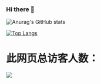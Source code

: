 ### Hi there 👋

<!--
**onedayday-wb/onedayday-wb** is a ✨ _special_ ✨ repository because its `README.md` (this file) appears on your GitHub profile.

Here are some ideas to get you started:

- 🔭 I’m currently working on ...
- 🌱 I’m currently learning ...
- 👯 I’m looking to collaborate on ...
- 🤔 I’m looking for help with ...
- 💬 Ask me about ...
- 📫 How to reach me: ...
- 😄 Pronouns: ...
- ⚡ Fun fact: ...
-->
![Anurag's GitHub stats](https://github-readme-stats.vercel.app/api?username=onedayday-wb&show_icons=true&theme=graywhite)

[![Top Langs](https://github-readme-stats.vercel.app/api/top-langs/?username=onedayday-wb)](https://github.com/onedayday-wb)

# 此网页总访客人数：
![]( https://steins-gate-visitor-count.greenhandatsjtu.repl.co/{onedayday-wb})
